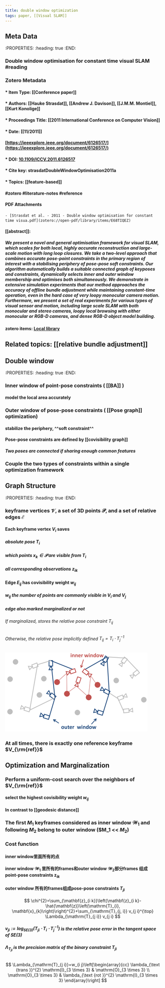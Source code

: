 ```yaml
---
title: double window optimization
tags: paper, [[Visual SLAM]]
---
```


## Meta Data
:PROPERTIES:
:heading: true
:END:
### Double window optimisation for constant time visual SLAM #reading
### Zotero Metadata

#### * Item Type: [[Conference paper]]
#### * Authors: [[Hauke Strasdat]], [[Andrew J. Davison]], [[J.M.M. Montiel]], [[Kurt Konolige]]
#### * Proceedings Title: [[2011 International Conference on Computer Vision]]
#### * Date: [[11/2011]]
#### [https://ieeexplore.ieee.org/document/6126517/](https://ieeexplore.ieee.org/document/6126517/)
#### * DOI: [10.1109/ICCV.2011.6126517](https://doi.org/10.1109/ICCV.2011.6126517) 
#### * Cite key: strasdatDoubleWindowOptimisation2011a
#### * Topics: [[feature-based]]
####  #zotero #literature-notes #reference

#### PDF Attachments
	- [Strasdat et al. - 2011 - Double window optimisation for constant time visua.pdf](zotero://open-pdf/library/items/E68TIQEZ)

#### [[abstract]]:
##### We present a novel and general optimisation framework for visual SLAM, which scales for both local, highly accurate reconstruction and large-scale motion with long loop closures. We take a two-level approach that combines accurate pose-point constraints in the primary region of interest with a stabilising periphery of pose-pose soft constraints. Our algorithm automatically builds a suitable connected graph of keyposes and constraints, dynamically selects inner and outer window membership and optimises both simultaneously. We demonstrate in extensive simulation experiments that our method approaches the accuracy of offline bundle adjustment while maintaining constant-time operation, even in the hard case of very loopy monocular camera motion. Furthermore, we present a set of real experiments for various types of visual sensor and motion, including large scale SLAM with both monocular and stereo cameras, loopy local browsing with either monocular or RGB-D cameras, and dense RGB-D object model building.
#### zotero items: [Local library](zotero://select/items/1_LATL9LPQ)
## Related topics: [[relative bundle adjustment]]
## Double window
:PROPERTIES:
:heading: true
:END:
### Inner window of point-pose constraints ( [[BA]] )
#### model the local area **accurately**
### Outer window of pose-pose constraints ( [[Pose graph]] optimization)
#### **stabilize** the periphery, ^^soft constraint^^
#### Pose-pose constraints are defined by [[covisibility graph]]
##### Two poses are connected if sharing enough common features
### Couple the two types of constraints within a single optimization framework
## Graph Structure
:PROPERTIES:
:heading: true
:END:
### keyframe vertices $\mathcal{V}$, a set of 3D points $\mathcal{P}$, and a set of relative edges $\mathcal{E}$
#### Each keyframe vertex $V_i$ saves
##### absolute pose $T_i$
##### which points $\mathbf{x}_k \in \mathcal{P}$ are visible from $T_i$
##### all corresponding observations $\mathbf{z}_{ik}$
#### Edge $E_{ij}$ has covisibility weight $w_{ij}$
##### $w_{ij}$ the number of points are commonly visible in $V_i$ and $V_j$
##### edge also marked marginalized or not
###### If marginalized, stores the relative pose constraint $T_{ij}$
###### Otherwise, the relative pose implicitly defined $T_{ij}=T_i \cdot T_j^{-1}$
### ![image.png](/assets/pages_double_window_optimization_1611634268428_0.png)
### At all times, there is exactly one **reference keyframe** $V_{\rm{ref}}$
## Optimization and Marginalization
### Perform a uniform-cost search over the neighbors of $V_{\rm{ref}}$
#### select the highest covisibility weight $w_{ij}$
#### In contrast to [[geodesic distance]]
### The first $M_1$ keyframes considered as inner window $\mathcal{W}_1$ and following $M_2$ belong to outer window ($M_1 << $M_2$)
### Cost function
#### inner window里面所有的点
#### inner window $\mathcal{W}_1$ 里所有的frames和outer window $\mathcal{W}_2$部分frames 组成point-pose constraints $\mathbf{z}_{ik}$
#### outer window 所有的frames组成pose-pose constraints $T_{ji}$
####
$$
\chi^{2}=\sum_{\mathbf{z}_{i k}}\left(\mathbf{z}_{i k}-\hat{\mathbf{z}}\left(\mathrm{T}_{i}, \mathbf{x}_{k}\right)\right)^{2}+\sum_{\mathrm{T}_{j, i}} v_{j i}^{\top} \Lambda_{\mathrm{T}_{j i}} v_{j i}
$$
##### $v_{ji}:=\log_{SE(3)}(T_{ji}\cdot T_i \cdot T_j^{-1})$ is the relative pose error in the tangent space of SE(3)
##### $\Lambda_{T_{ji}}$ is the **precision matrix** of the binary constraint $T_{ji}$
######
$$
\Lambda_{\mathrm{T}_{j i}}=w_{i j}\left[\begin{array}{cc}
\lambda_{\text {trans }}^{2} \mathrm{I}_{3 \times 3} & \mathrm{O}_{3 \times 3} \\
\mathrm{O}_{3 \times 3} & \lambda_{\text {rot }}^{2} \mathrm{I}_{3 \times 3}
\end{array}\right]
$$
###
